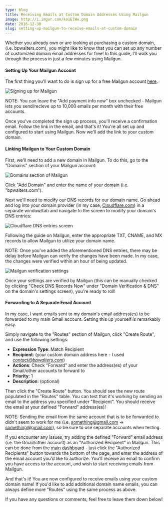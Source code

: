 ```yaml
---
type: blog
title: Receiving Emails at Custom Domain Addresses Using Mailgun
image: http://i.imgur.com/koiElWw.png
date: 2016-12-30
slug: setting-up-mailgun-to-receive-emails-at-custom-domain
---
```


Whether you already own or are looking at purchasing a custom domain, (i.e. bpwalters.com), you might like to know that you can set up any number of customized domain email addresses for free!  In this guide, I'll walk you through the process in just a few minutes using Mailgun.

#### Setting Up Your Mailgun Account

The first thing you'll want to do is sign up for a free Mailgun account [here](http://www.mailgun.com/).

![Signing up for Mailgun](http://i.imgur.com/4LCHOGW.png)

NOTE: You can leave the "Add payment info now" box unchecked - Mailgun lets you send/recieve up to 10,000 emails per month with their free accounts.

Once you've completed the sign up process, you'll receive a confirmation email.  Follow the link in the email, and that's it!  You're all set up and configured to start using Mailgun.  Now we'll add the link to your custom domain.

#### Linking Mailgun to Your Custom Domain

First, we'll need to add a new domain in Mailgun.  To do this, go to the "Domains" section of your Mailgun account:

![Domains section of Mailgun](http://i.imgur.com/MQ7iFnf.png)

Click "Add Domain" and enter the name of your domain (i.e. "bpwalters.com").

Next we'll need to modify our DNS records for our domain name.  Go ahead and log into your domain provider (in my case, [Cloudflare.com](https://www.cloudflare.com/)) in a separate window/tab and navigate to the screen to modify your domain's DNS entries:

![Cloudflare DNS entries screen](http://i.imgur.com/g17y5ck.png)

Following the guide on Mailgun, enter the appropriate TXT, CNAME, and MX records to allow Mailgun to utilize your domain name.

NOTE: Once you've added the aforementioned DNS entries, there may be delay before Mailgun can verify the changes have been made.  In my case, the changes were verified within an hour of being updated.

![Mailgun verification settings](http://i.imgur.com/ZbUOHyQ.png)

Once your settings are verified by Mailgun (this can be manually checked by clicking "Check DNS Records Now" under "Domain Verification & DNS" on the domain's settings screen), you're ready to roll!

#### Forwarding to A Separate Email Account

In my case, I want emails sent to my domain's email address(es) to be forwarded to my main Gmail account.  Setting this up yourself is remarkably easy.

Simply navigate to the "Routes" section of Mailgun, click "Create Route", and use the following settings:

* **Expression Type**: Match Recipient
* **Recipient**: (your custom domain address here - I used *contact@bpwalters.com*)
* **Actions**: Check "Forward" and enter the address(es) of your Gmail/other accounts to forward to
* **Priority**: 1
* **Description**: (optional)

Then click the "Create Route" button.  You should see the new route populated in the "Routes" table.  You can test that it's working by sending an email to the address you specified under "Recipient".  You should receive the email at your defined "Forward" address(es)!

NOTE: Sending the email from the same account that is to be forwarded to didn't seem to work for me (i.e. something@gmail.com -> something@gmail.com), so be sure to use separate accounts when testing.

If you encounter any issues, try adding the defined "Forward" email address (i.e. the Gmail/other account) as an "Authorized Recipient" in Mailgun.  This can be done from the [main dashboard](https://mailgun.com/app/dashboard) - just click the "Authorized Recipients" button towards the bottom of the page, and enter the address of the email account you'd like to authorize.  You'll receive an email to confirm you have access to the account, and wish to start receiving emails from Mailgun.

And that's it!  You are now configured to receive emails using your custom domain name!  If you'd like to add additional domain name emails, you can always define more "Routes" using the same process as above.

If you have any questions or comments, feel free to leave them down below!